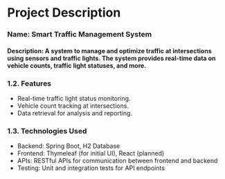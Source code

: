# Project Description

### Name: Smart Traffic Management System

#### Description: A system to manage and optimize traffic at intersections using sensors and traffic lights. The system provides real-time data on vehicle counts, traffic light statuses, and more.

### 1.2. Features

* Real-time traffic light status monitoring.
* Vehicle count tracking at intersections.
* Data retrieval for analysis and reporting.

### 1.3. Technologies Used

* Backend: Spring Boot, H2 Database
* Frontend: Thymeleaf (for initial UI), React (planned)
* APIs: RESTful APIs for communication between frontend and backend
* Testing: Unit and integration tests for API endpoints